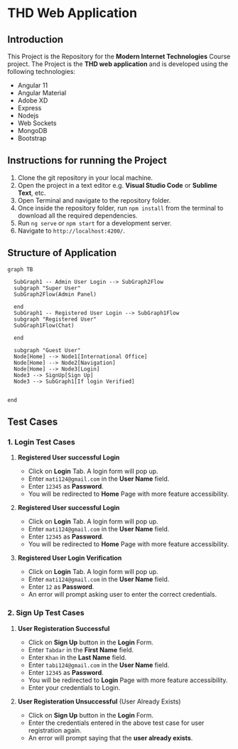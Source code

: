 # THD Web Application

## Introduction

This Project is the Repository for the **Modern Internet Technologies** Course project. The Project is the **THD web application** and is developed using the following technologies:
   * Angular 11
   * Angular Material
   * Adobe XD
   * Express
   * Nodejs
   * Web Sockets
   * MongoDB
   * Bootstrap
   


## Instructions for running the Project
1. Clone the git repository in your local machine.
2. Open the project in a text editor e.g. **Visual Studio Code** or **Sublime Text**, etc.
3. Open Terminal and navigate to the repository folder.
4. Once inside the repository folder, run `npm install` from the terminal to download all the required dependencies.
5. Run `ng serve` or `npm start` for a development server. 
6. Navigate to `http://localhost:4200/`.

## Structure of Application

```mermaid
graph TB

  SubGraph1 -- Admin User Login --> SubGraph2Flow
  subgraph "Super User"
  SubGraph2Flow(Admin Panel)
  
  end
  SubGraph1 -- Registered User Login --> SubGraph1Flow
  subgraph "Registered User"
  SubGraph1Flow(Chat)
  
  end

  subgraph "Guest User"
  Node[Home] --> Node1[International Office]
  Node[Home] --> Node2[Navigation]
  Node[Home] --> Node3[Login]
  Node3 --> SignUp[Sign Up]
  Node3 --> SubGraph1[If login Verified]
  
  
end
```

## Test Cases

  
### 1. Login Test Cases

  1. **Registered User successful Login**
      - Click on **Login** Tab. A login form will pop up.
      - Enter `mati124@gmail.com` in the **User Name** field.
      - Enter `12345` as **Password**.
      - You will be redirected to **Home** Page with more feature accessibility.

  2. **Registered User successful Login**
      - Click on **Login** Tab. A login form will pop up.
      - Enter `mati124@gmail.com` in the **User Name** field.
      - Enter `12345` as **Password**.
      - You will be redirected to **Home** Page with more feature accessibility.

  3. **Registered User Login Verification**
        - Click on **Login** Tab. A login form will pop up.
        - Enter `mati124@gmail.com` in the **User Name** field.
        - Enter `12` as **Password**.
        - An error will prompt asking user to enter the correct credentials.


### 2. Sign Up Test Cases

  1. **User Registeration Successful**
      - Click on **Sign Up** button in the **Login** Form.
      - Enter `Tabdar` in the **First Name** field.
      - Enter `Khan` in the **Last Name** field.
      - Enter `tabi124@gmail.com` in the **User Name** field.
      - Enter `12345` as **Password**.
      - You will be redirected to **Login** Page with more feature accessibility.
      - Enter your credentials to Login.

  2. **User Registeration Unsuccessful** (User Already Exists)
      - Click on **Sign Up** button in the **Login** Form.
      - Enter the credentials entered in the above test case for user registration again.
      - An error will prompt saying that the **user already exists**.

  

